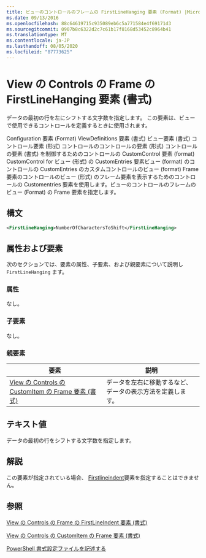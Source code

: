 ```yaml
---
title: ビューのコントロールのフレームの FirstLineHanging 要素 (Format) |Microsoft Docs
ms.date: 09/13/2016
ms.openlocfilehash: 88c64619715c935089eb6c5a771584e4f69171d3
ms.sourcegitcommit: 0907b8c6322d2c7c61b17f8168d53452c8964b41
ms.translationtype: MT
ms.contentlocale: ja-JP
ms.lasthandoff: 08/05/2020
ms.locfileid: "87773625"
---
```

# <a name="firstlinehanging-element-for-frame-for-controls-for-view-format"></a>View の Controls の Frame の FirstLineHanging 要素 (書式)

データの最初の行を左にシフトする文字数を指定します。 この要素は、ビューで使用できるコントロールを定義するときに使用されます。

Configuration 要素 (Format) ViewDefinitions 要素 (書式) ビュー要素 (書式) コントロール要素 (形式) コントロールのコントロールの要素 (形式) コントロールの要素 (書式) を制御するためのコントロールの CustomControl 要素 (format) CustomControl for ビュー (形式) の CustomEntries 要素ビュー (format) のコントロールの CustomEntries のカスタムコントロールのビュー (format) Frame 要素のコントロールのビュー (形式) のフレーム要素を表示するためのコントロールの Customentries 要素を使用します。ビューのコントロールのフレームのビュー (Format) の Frame 要素を指定します。

## <a name="syntax"></a>構文

```xml
<FirstLineHanging>NumberOfCharactersToShift</FirstLineHanging>
```

## <a name="attributes-and-elements"></a>属性および要素

次のセクションでは、要素の属性、子要素、および親要素について説明し `FirstLineHanging` ます。

### <a name="attributes"></a>属性

なし。

### <a name="child-elements"></a>子要素

なし。

### <a name="parent-elements"></a>親要素

|要素|説明|
|-------------|-----------------|
|[View の Controls の CustomItem の Frame 要素 (書式)](./frame-element-for-customitem-for-controls-for-view-format.md)|データを左右に移動するなど、データの表示方法を定義します。|

## <a name="text-value"></a>テキスト値

データの最初の行をシフトする文字数を指定します。

## <a name="remarks"></a>解説

この要素が指定されている場合、 [Firstlineindent](./firstlineindent-element-for-frame-for-controls-for-view-format.md)要素を指定することはできません。

## <a name="see-also"></a>参照

[View の Controls の Frame の FirstLineIndent 要素 (書式)](./firstlineindent-element-for-frame-for-controls-for-view-format.md)

[View の Controls の CustomItem の Frame 要素 (書式)](./frame-element-for-customitem-for-controls-for-view-format.md)

[PowerShell 書式設定ファイルを記述する](./writing-a-powershell-formatting-file.md)

